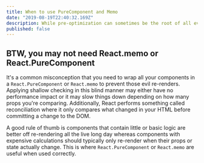 ```yaml
---
title: When to use PureComponent and Memo
date: "2019-08-19T22:40:32.169Z"
description: While pre-optimization can sometimes be the root of all evil there are times when you need to use shallow prop comparisons such as React.memo and React.PureComponent. But what happens when you've done that and your component still re-renders?
published: false
---
```



## BTW, you may not need React.memo or React.PureComponent
It's a common misconception that you need to wrap all your components in a `React.PureComponent` or `React.memo` to prevent those evil re-renders. Applying shallow checking in this blind manner may either have no performance impact or it may slow things down depending on how many props you're comparing. Additionally, React performs something called reconciliation where it only compares what changed in your HTML before committing a change to the DOM.

A good rule of thumb is components that contain little or basic logic are better off re-rendering all the live long day whereas components with expensive calculations should typically only re-render when their props or state actually change. This is where `React.PureComponent` or `React.memo` are useful when used correctly.

